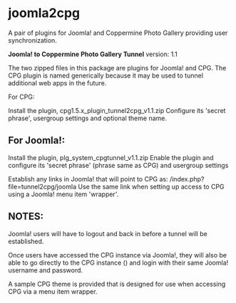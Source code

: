 joomla2cpg
==========

A pair of plugins for Joomla! and Coppermine Photo Gallery providing user synchronization.


**Joomla! to Coppermine Photo Gallery Tunnel**
version: 1.1

The two zipped files in this package are plugins for Joomla! and CPG.
The CPG plugin is named generically because it may be used to tunnel additional web apps in the future.

For CPG:

Install the plugin, cpg1.5.x_plugin_tunnel2cpg_v1.1.zip
Configure its 'secret phrase', usergroup settings and optional theme name.

For Joomla!:
------------
Install the plugin, plg_system_cpgtunnel_v1.1.zip
Enable the plugin and configure its 'secret phrase' (phrase same as CPG) and usergroup settings

Establish any links in Joomla! that will point to CPG as:  <CPG URL>/index.php?file=tunnel2cpg/joomla
Use the same link when setting up access to CPG using a Joomla! menu item 'wrapper'.


NOTES:
------
Joomla! users will have to logout and back in before a tunnel will be established.

Once users have accessed the CPG instance via Joomla!, they will also be able to go directly to the
CPG instance (<CPG URL>) and login with their same Joomla! username and password.

A sample CPG theme is provided that is designed for use when accessing CPG via a menu item wrapper.
